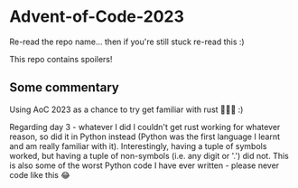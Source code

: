 # Advent-of-Code-2023
Re-read the repo name... then if you're still stuck re-read this :)

This repo contains spoilers!

## Some commentary
Using AoC 2023 as a chance to try get familiar with rust 🦀🦀🦀 :)

Regarding day 3 - whatever I did I couldn't get rust working for whatever reason, so did it in Python instead (Python was the first language I learnt and am really familiar with it). Interestingly, having a tuple of symbols worked, but having a tuple of non-symbols (i.e. any digit or '.') did not. This is also some of the worst Python code I have ever written - please never code like this 😂
